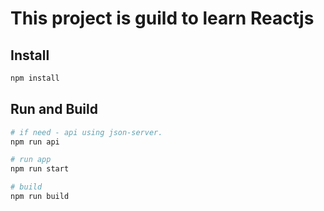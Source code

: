 # This project is guild to learn Reactjs

## Install

```bash
npm install
```

## Run and Build

```bash
# if need - api using json-server.
npm run api

# run app
npm run start

# build
npm run build
```
